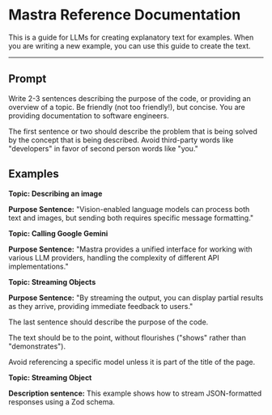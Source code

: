 # Mastra Reference Documentation

This is a guide for LLMs for creating explanatory text for examples. When you are writing a new example, you can use this guide to create the text.

---

## Prompt

Write 2-3 sentences describing the purpose of the code, or providing an overview of a topic. Be friendly (not too friendly!), but concise. You are providing documentation to software engineers.

The first sentence or two should describe the problem that is being solved by the concept that is being described. Avoid third-party words like "developers" in favor of second person words like "you."

## Examples

**Topic: Describing an image**

**Purpose Sentence:** "Vision-enabled language models can process both text and images, but sending both requires specific message formatting."

**Topic: Calling Google Gemini**

**Purpose Sentence:** "Mastra provides a unified interface for working with various LLM providers, handling the complexity of different API implementations."

**Topic: Streaming Objects**

**Purpose Sentence:** "By streaming the output, you can display partial results as they arrive, providing immediate feedback to users."

The last sentence should describe the purpose of the code.

The text should be to the point, without flourishes ("shows" rather than "demonstrates").

Avoid referencing a specific model unless it is part of the title of the page.

**Topic: Streaming Object**

**Description sentence:** This example shows how to stream JSON-formatted responses using a Zod schema.
